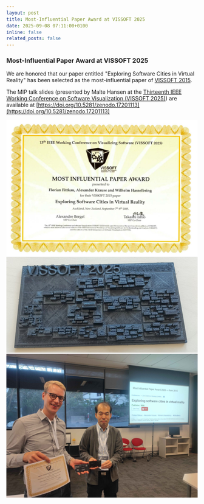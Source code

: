 ```yaml
---
layout: post
title: Most-Influential Paper Award at VISSOFT 2025
date: 2025-09-08 07:11:00+0100
inline: false
related_posts: false
---
```


### Most-Influential Paper Award at  VISSOFT 2025

We are honored that our paper entitled "Exploring Software Cities in Virtual Reality" has been selected as the most-influential paper of [VISSOFT 2015](https://vissoft.dcc.uchile.cl/).

The MIP talk slides (presented by Malte Hansen at the [Thirteenth IEEE Working Conference on Software Visualization (VISSOFT 2025)](https://vissoft.io/2025/closing.html)) are available at 
[https://doi.org/10.5281/zenodo.17201113](https://doi.org/10.5281/zenodo.17201113)

<img src="/assets/img/News/Vissoft2025certificate.jpg" width="660">

<img src="/assets/img/News/Vissoft2025City.jpg" width="660">

<img src="/assets/img/News/Vissoft2025MIP-talk-award.jpg" width="660">